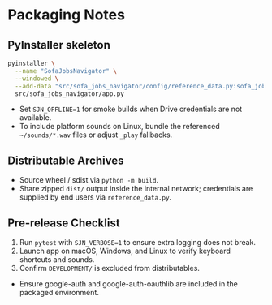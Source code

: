 # Packaging Notes

## PyInstaller skeleton

```bash
pyinstaller \
  --name "SofaJobsNavigator" \
  --windowed \
  --add-data "src/sofa_jobs_navigator/config/reference_data.py:sofa_jobs_navigator/config" \
  src/sofa_jobs_navigator/app.py
```

- Set `SJN_OFFLINE=1` for smoke builds when Drive credentials are not available.
- To include platform sounds on Linux, bundle the referenced `~/sounds/*.wav` files or adjust `_play` fallbacks.

## Distributable Archives
- Source wheel / sdist via `python -m build`.
- Share zipped `dist/` output inside the internal network; credentials are supplied by end users via `reference_data.py`.

## Pre-release Checklist
1. Run `pytest` with `SJN_VERBOSE=1` to ensure extra logging does not break.
2. Launch app on macOS, Windows, and Linux to verify keyboard shortcuts and sounds.
3. Confirm `DEVELOPMENT/` is excluded from distributables.

- Ensure google-auth and google-auth-oauthlib are included in the packaged environment.
